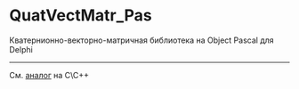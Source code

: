 # QuatVectMatr_Pas
Кватернионно-векторно-матричная библиотека на Object Pascal для Delphi

---

См. [аналог](https://github.com/gl-ser/QuatVectMatr) на C\C++
